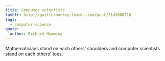 ```yaml
---
title: Computer scientists
tumblr: http://guillermonkey.tumblr.com/post/3143006718
tags:
  - computer-science
quote:
  author: Richard Hamming
---
```


Mathematicians stand on each others' shoulders and computer scientists stand on each others' toes.
